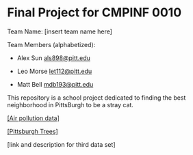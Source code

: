 # Final Project for CMPINF 0010
Team Name: [insert team name here]

Team Members (alphabetized):

- Alex Sun als898@pitt.edu

- Leo Morse let112@pitt.edu

- Matt Bell mdb193@pitt.edu

This repository is a school project dedicated to finding the best neighborhood in PittsBurgh to be a stray cat.

[[Air pollution data]](https://data.wprdc.org/dataset/toxic-release-inventory/resource/2750b8c8-246b-430f-b1e0-1aa96e00b013)

[[Pittsburgh Trees]](https://data.wprdc.org/dataset/city-trees/resource/1515a93c-73e3-4425-9b35-1cd11b2196da)

[link and description for third data set]
